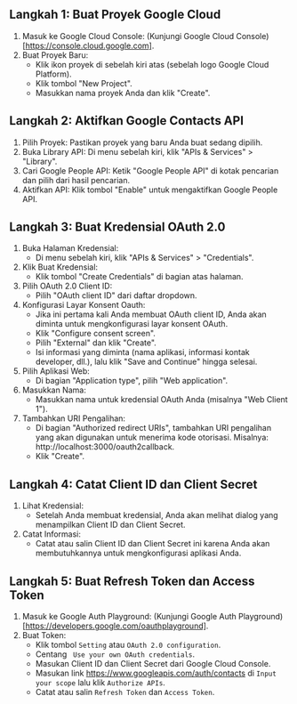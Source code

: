## Langkah 1: Buat Proyek Google Cloud

1. Masuk ke Google Cloud Console: (Kunjungi Google Cloud Console)[https://console.cloud.google.com].
2. Buat Proyek Baru:
   - Klik ikon proyek di sebelah kiri atas (sebelah logo Google Cloud Platform).
   - Klik tombol "New Project".
   - Masukkan nama proyek Anda dan klik "Create".

## Langkah 2: Aktifkan Google Contacts API

1. Pilih Proyek: Pastikan proyek yang baru Anda buat sedang dipilih.
2. Buka Library API:
   Di menu sebelah kiri, klik "APIs & Services" > "Library".
3. Cari Google People API:
   Ketik "Google People API" di kotak pencarian dan pilih dari hasil pencarian.
4. Aktifkan API:
   Klik tombol "Enable" untuk mengaktifkan Google People API.

## Langkah 3: Buat Kredensial OAuth 2.0

1. Buka Halaman Kredensial:
   - Di menu sebelah kiri, klik "APIs & Services" > "Credentials".
2. Klik Buat Kredensial:
   - Klik tombol "Create Credentials" di bagian atas halaman.
3. Pilih OAuth 2.0 Client ID:
   - Pilih "OAuth client ID" dari daftar dropdown.
4. Konfigurasi Layar Konsent Oauth:
   - Jika ini pertama kali Anda membuat OAuth client ID, Anda akan diminta untuk mengkonfigurasi layar konsent OAuth.
   - Klik "Configure consent screen".
   - Pilih "External" dan klik "Create".
   - Isi informasi yang diminta (nama aplikasi, informasi kontak developer, dll.), lalu klik "Save and Continue" hingga selesai.
5. Pilih Aplikasi Web:
   - Di bagian "Application type", pilih "Web application".
6. Masukkan Nama:
   - Masukkan nama untuk kredensial OAuth Anda (misalnya "Web Client 1").
7. Tambahkan URI Pengalihan:
   - Di bagian "Authorized redirect URIs", tambahkan URI pengalihan yang akan digunakan untuk menerima kode otorisasi. Misalnya: http://localhost:3000/oauth2callback.
   - Klik "Create".

## Langkah 4: Catat Client ID dan Client Secret

1. Lihat Kredensial:
   - Setelah Anda membuat kredensial, Anda akan melihat dialog yang menampilkan Client ID dan Client Secret.
2. Catat Informasi:
   - Catat atau salin Client ID dan Client Secret ini karena Anda akan membutuhkannya untuk mengkonfigurasi aplikasi Anda.

## Langkah 5: Buat Refresh Token dan Access Token

1. Masuk ke Google Auth Playground: (Kunjungi Google Auth Playground)[https://developers.google.com/oauthplayground].
2. Buat Token:
   - Klik tombol `Setting` atau `OAuth 2.0 configuration`.
   - Centang ` Use your own OAuth credentials`.
   - Masukan Client ID dan Client Secret dari Google Cloud Console.
   - Masukan link https://www.googleapis.com/auth/contacts di `Input your scope` lalu klik `Authorize APIs`.
   - Catat atau salin `Refresh Token` dan `Access Token`.
